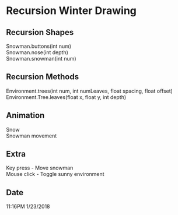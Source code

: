 # Recursion Winter Drawing

## Recursion Shapes
Snowman.buttons(int num)  
Snowman.nose(int depth)  
Snowman.snowman(int num)

## Recursion Methods
Environment.trees(int num, int numLeaves, float spacing, float offset)  
Environment.Tree.leaves(float x, float y, int depth)

## Animation
Snow  
Snowman movement

## Extra
Key press - Move snowman  
Mouse click - Toggle sunny environment

## Date
11:16PM 1/23/2018
